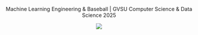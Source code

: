 
<div align="center">
  <p>Machine Learning Engineering & Baseball | GVSU Computer Science & Data Science 2025</p>
  <img src="https://skillicons.dev/icons?i=python,sklearn,r,postgresql,go,docker,linux,flask,pytorch,tensorflow&perline=5">
</div>
